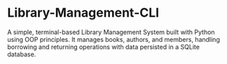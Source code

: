 # Library-Management-CLI
A simple, terminal-based Library Management System built with Python using OOP principles. It manages books, authors, and members, handling borrowing and returning operations with data persisted in a SQLite database.
